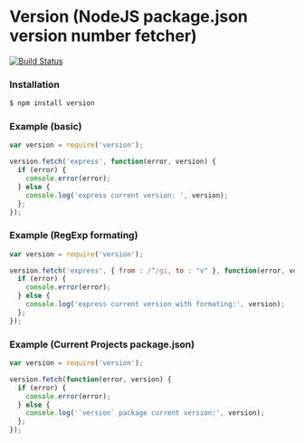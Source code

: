
# Version (NodeJS package.json version number fetcher)

[![Build Status](https://secure.travis-ci.org/edwardhotchkiss/version.png)](http://travis-ci.org/edwardhotchkiss/version)

### Installation

```bash
$ npm install version
```

### Example (basic)

```javascript
var version = require('version');

version.fetch('express', function(error, version) {
  if (error) {
    console.error(error);
  } else {
    console.log('express current version: ', version);
  };
});
```

### Example (RegExp formating)

```javascript
var version = require('version');

version.fetch('express', { from : /^/gi, to : "v" }, function(error, version) {
  if (error) {
    console.error(error);
  } else {
    console.log('express current version with formating:', version);
  };
});
```

### Example (Current Projects package.json)

```javascript
var version = require('version');

version.fetch(function(error, version) {
  if (error) {
    console.error(error);
  } else {
    console.log('`version` package current version:', version);
  };
});
```


